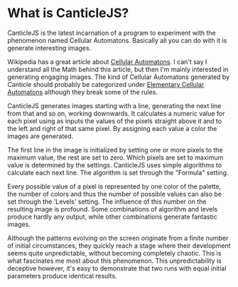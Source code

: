 # What is CanticleJS?

CanticleJS is the latest incarnation of a program to experiment with the phenomenon named Cellular Automatons. Basically all you can do with it is generate interesting images.

Wikipedia has a great article about [Cellular Automatons](https://wikipedia.org/wiki/Cellular_automaton). I can't say I understand all the Math behind this article, but then I'm mainly interested in generating engaging images. The kind of Cellular Automatons generated by Canticle should probably be categorized under [Elementary Cellular Automatons](https://wikipedia.org/wiki/Cellular_automaton#Elementary_cellular_automata) although they break some of the rules.

CanticleJS generates images starting with a line, generating the next line from that and so on, working downwards. It calculates a numeric value for each pixel using as inputs the values of the pixels straight above it and to the left and right of that same pixel. By assigning each value a color the images are generated.

The first line in the image is initialized by setting one or more pixels to the maximum value, the rest are set to zero. Which pixels are set to maximum value is determined by the settings.
CanticleJS uses simple algorithms to calculate each next line. The algorithm is set through the "Formula" setting.

Every possible value of a pixel is represented by one color of the palette, the number of colors and thus the number of possible values can also be set through the 'Levels' setting. The influence of this number on the resulting image is profound. Some combinations of algorithm and levels produce hardly any output, while other combinations generate fantastic images.

Although the patterns evolving on the screen originate from a finite number of initial circumstances, they quickly reach a stage where their development seems quite unpredictable, without becoming completely chaotic. This is what fascinates me most about this phenomenon. This unpredictability is deceptive however, it's easy to demonstrate that two runs with equal initial parameters produce identical results.

